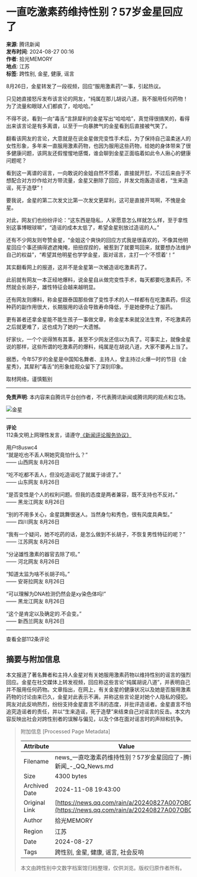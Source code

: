 # 一直吃激素药维持性别？57岁金星回应了

**来源**: 腾讯新闻  
**发布时间**: 2024-08-27 00:16  
**作者**: 拾光MEMORY  
**地点**: 江苏  
**标签**: 跨性别, 金星, 健康, 谣言  

8月26日，金星转发了一段视频，回应“服用激素药”一事，引起热议。

只见她直接怒斥发布该言论的网友，“纯属在那儿胡说八道，我不服用任何药物！为了流量和眼球人们都疯了，哈哈哈。”

不得不说，看到一向“毒舌”言辞犀利的金星写出“哈哈哈”，真觉得很搞笑的，看得出来该言论是有多离谱，以至于一向暴脾气的金星看到后直接被气笑了。

翻看该网友的言论，大意就是在说金星做完变性手术后，为了保持自己温柔迷人的女性形象，多年来一直服用激素药物，也因为服用这些药物，给她的身体带来了很多健康问题，该网友还假惺惺地感慨，谁会聊到金星正面临着如此令人揪心的健康问题呢？

看到这一离谱的谣言，一向敢说的金姐自然不惯着，直接就开怼，不过后来由于不想配合对方炒作给对方带流量，金星又删除了回应，并发文炮轰造谣者，“生来造谣，死于造孽”！

要我说，金星的第二次发文比第一次发文更犀利，这可是直接开骂啊，不愧是金星。

对此，网友们也纷纷评论：“这东西是隐私，人家愿意怎么样就怎么样，至于拿性别这事博眼球嘛 ​ ​”，“造谣的成本太低了，希望金星别放过造谣的人。”

还有不少网友则夸赞金星，“金姐这个爽快的回应方式我是很喜欢的，不像其他明星回应个事还搞得遮遮掩掩，扭扭捏捏的，被惹到了就要骂回来，就要想办法维护自己的权益 ​”，“希望其他明星也学学金星，面对谣言，主打一个‘不惯着’！”

其实翻看网上的报道，这并不是金星第一次被造谣吃激素药了。

此前就有网友一本正经地爆料，说金星自从做完变性手术，每天都要吃激素药，不然就会长胡子，雄性特征会越来越明显。

还有网友则爆料，称金星跟泰国那些做了变性手术的人一样都有在吃激素药，但这种药的副作用很大，长期服用的话会导致寿命降低，于是她便停止了服药。

更有甚者还拿金星能不能生孩子一事做文章，称金星本来就没法生育，不吃激素药之后就更难了，这也成为了她的一大遗憾。

好家伙，一个个说得煞有其事，甚至不少网友还信以为真了。可事实上，就像金星说的那样，这些所谓的吃激素药的爆料，纯属是在胡说八道，大家不要再上当了。

据悉，今年57岁的金星是中国知名舞者、主持人，曾主持过火爆一时的节目《金星秀》，其犀利“毒舌”的形象给观众留下了深刻印象。

取材网络，谨慎甄别

---

**免责声明**: 本内容来自腾讯平台创作者，不代表腾讯新闻或腾讯网的观点和立场。

![金星](https://inews.gtimg.com/newsapp_bt/0/1012205723968_6694/0)

---

**评论**  
112条文明上网理性发言，请遵守[《新闻评论服务协议》](https://new.qq.com/static/coralinfo.htm)

用户t8uswc4  
“就是吃也不丢人啊她究竟怕什么？”  
—— 山西网友 8月26日

“吃不吃都不丢人，但没吃造谣吃了就属于诽谤了。”  
—— 山东网友 8月26日

“是否变性是个人的权利问题。但我的态度是两者兼容，既不支持也不反对。”  
—— 黑龙江网友 8月26日

“别的不用多关心，金星跳舞很迷人。当然身匀和秀色，很有风度具典型。”  
—— 四川网友 8月26日

“我有一个疑问，她不吃药的话，是怎么做到不长胡子，不恢复男性特征的呢？”  
—— 江苏网友 8月26日

“分泌雄性激素的器官去除了呗。”  
—— 河北网友 8月26日

“知道太监为啥不长胡子吗。”  
—— 安哥拉网友 8月26日

“可以理解为DNA检测仍然会是xy染色体吗!”  
—— 黑龙江网友 8月26日

“这个是肯定以及确定的.不会变。”  
—— 新西兰网友 8月26日

---

查看全部112条评论

## 摘要与附加信息

<!-- tcd_abstract -->
本文报道了著名舞者和主持人金星对有关她服用激素药物以维持性别的谣言的强烈回应。金星在社交媒体上转发视频，回应称这些言论“纯属胡说八道”，并表明自己并不服用任何药物。文章指出，在网上，有关金星的健康状况以及她是否服用激素药物的讨论由来已久，金星对此表示不满，并称这些言论是对她个人隐私的侵犯。网友对此反响热烈，纷纷支持金星直言不讳的态度，并批评造谣者。金星直言不怕追究造谣者的责任，并以“生来造谣，死于造孽”来结束自己对谣言的反击。本文内容反映出社会对跨性别者的误解与偏见，以及个体在面对谣言时的声辩和抗争。
<!-- tcd_abstract_end -->

> 附加信息 [Processed Page Metadata]
>
> | Attribute       | Value                                  |
> |-----------------|----------------------------------------|
> | Filename        | news_一直吃激素药维持性别？57岁金星回应了-腾讯新闻_-_QQ_News.md                             |
> | Size            | 4300 bytes                           |
> | Archived Date   | 2024-11-08 19:43:00                             |
> | Original Link   | [https://news.qq.com/rain/a/20240827A007OB00](https://news.qq.com/rain/a/20240827A007OB00)                       |
> | Author          | 拾光MEMORY                               |
> | Region          | 江苏                               |
> | Date            | 2024-08-27                                 |
> | Tags            | 跨性别, 金星, 健康, 谣言, 社会反响                                 |
>
> 本文由跨性别中文数字档案馆归档整理，仅供浏览。版权归原作者所有。
>